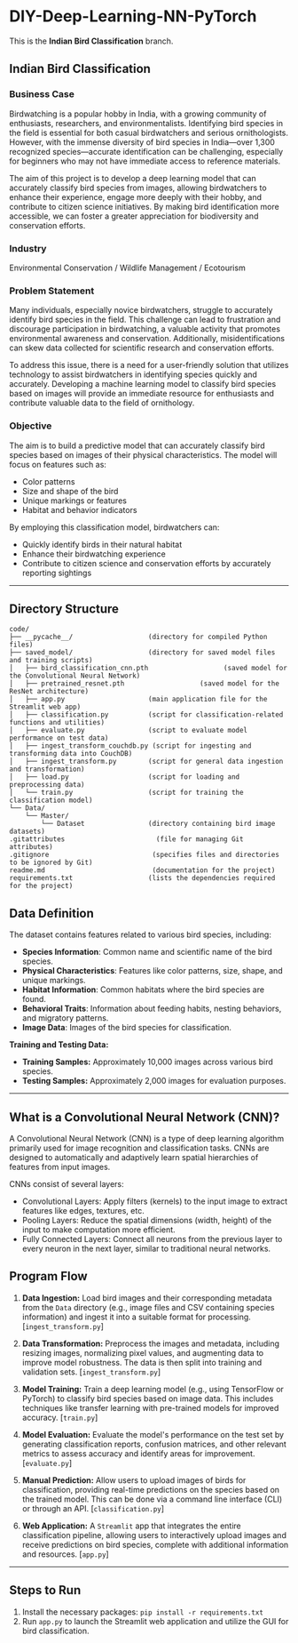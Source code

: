 # DIY-Deep-Learning-NN-PyTorch

This is the **Indian Bird Classification** branch.

## Indian Bird Classification

### Business Case

Birdwatching is a popular hobby in India, with a growing community of enthusiasts, researchers, and environmentalists. Identifying bird species in the field is essential for both casual birdwatchers and serious ornithologists. However, with the immense diversity of bird species in India—over 1,300 recognized species—accurate identification can be challenging, especially for beginners who may not have immediate access to reference materials. 

The aim of this project is to develop a deep learning model that can accurately classify bird species from images, allowing birdwatchers to enhance their experience, engage more deeply with their hobby, and contribute to citizen science initiatives. By making bird identification more accessible, we can foster a greater appreciation for biodiversity and conservation efforts.

### Industry

Environmental Conservation / Wildlife Management / Ecotourism

### Problem Statement

Many individuals, especially novice birdwatchers, struggle to accurately identify bird species in the field. This challenge can lead to frustration and discourage participation in birdwatching, a valuable activity that promotes environmental awareness and conservation. Additionally, misidentifications can skew data collected for scientific research and conservation efforts.

To address this issue, there is a need for a user-friendly solution that utilizes technology to assist birdwatchers in identifying species quickly and accurately. Developing a machine learning model to classify bird species based on images will provide an immediate resource for enthusiasts and contribute valuable data to the field of ornithology.

### Objective

The aim is to build a predictive model that can accurately classify bird species based on images of their physical characteristics. The model will focus on features such as:
- Color patterns
- Size and shape of the bird
- Unique markings or features
- Habitat and behavior indicators

By employing this classification model, birdwatchers can:
- Quickly identify birds in their natural habitat
- Enhance their birdwatching experience
- Contribute to citizen science and conservation efforts by accurately reporting sightings

---

## Directory Structure

```plaintext
code/
├── __pycache__/                   (directory for compiled Python files)
├── saved_model/                   (directory for saved model files and training scripts)
│   ├── bird_classification_cnn.pth                   (saved model for the Convolutional Neural Network)
│   ├── pretrained_resnet.pth                   (saved model for the ResNet architecture)
│   ├── app.py                     (main application file for the Streamlit web app)
│   ├── classification.py          (script for classification-related functions and utilities)
│   ├── evaluate.py                (script to evaluate model performance on test data)
│   ├── ingest_transform_couchdb.py (script for ingesting and transforming data into CouchDB)
│   ├── ingest_transform.py        (script for general data ingestion and transformation)
│   ├── load.py                    (script for loading and preprocessing data)
│   └── train.py                   (script for training the classification model)
└── Data/
    └── Master/
        └── Dataset                (directory containing bird image datasets)
.gitattributes                       (file for managing Git attributes)
.gitignore                          (specifies files and directories to be ignored by Git)
readme.md                           (documentation for the project)
requirements.txt                   (lists the dependencies required for the project)

```

## Data Definition

The dataset contains features related to various bird species, including:
- **Species Information**: Common name and scientific name of the bird species.
- **Physical Characteristics**: Features like color patterns, size, shape, and unique markings.
- **Habitat Information**: Common habitats where the bird species are found.
- **Behavioral Traits**: Information about feeding habits, nesting behaviors, and migratory patterns.
- **Image Data**: Images of the bird species for classification.

**Training and Testing Data:**
- **Training Samples:** Approximately 10,000 images across various bird species.
- **Testing Samples:** Approximately 2,000 images for evaluation purposes.
---

## What is a Convolutional Neural Network (CNN)?

A Convolutional Neural Network (CNN) is a type of deep learning algorithm primarily used for image recognition and classification tasks. CNNs are designed to automatically and adaptively learn spatial hierarchies of features from input images.

CNNs consist of several layers:

- Convolutional Layers: Apply filters (kernels) to the input image to extract features like edges, textures, etc.
- Pooling Layers: Reduce the spatial dimensions (width, height) of the input to make computation more efficient.
- Fully Connected Layers: Connect all neurons from the previous layer to every neuron in the next layer, similar to traditional neural networks.

## Program Flow

1. **Data Ingestion:** Load bird images and their corresponding metadata from the `Data` directory (e.g., image files and CSV containing species information) and ingest it into a suitable format for processing. [`ingest_transform.py`]
   
2. **Data Transformation:** Preprocess the images and metadata, including resizing images, normalizing pixel values, and augmenting data to improve model robustness. The data is then split into training and validation sets. [`ingest_transform.py`]

3. **Model Training:** Train a deep learning model (e.g., using TensorFlow or PyTorch) to classify bird species based on image data. This includes techniques like transfer learning with pre-trained models for improved accuracy. [`train.py`]

4. **Model Evaluation:** Evaluate the model's performance on the test set by generating classification reports, confusion matrices, and other relevant metrics to assess accuracy and identify areas for improvement. [`evaluate.py`]

5. **Manual Prediction:** Allow users to upload images of birds for classification, providing real-time predictions on the species based on the trained model. This can be done via a command line interface (CLI) or through an API. [`classification.py`]

6. **Web Application:** A `Streamlit` app that integrates the entire classification pipeline, allowing users to interactively upload images and receive predictions on bird species, complete with additional information and resources. [`app.py`]

---

## Steps to Run

1. Install the necessary packages: `pip install -r requirements.txt`
2. Run `app.py` to launch the Streamlit web application and utilize the GUI for bird classification.

